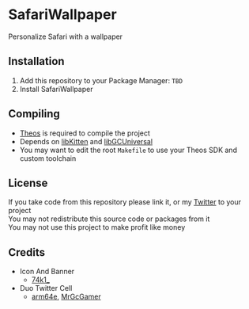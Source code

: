 # SafariWallpaper
Personalize Safari with a wallpaper

## Installation
1. Add this repository to your Package Manager: `TBD`
2. Install SafariWallpaper

## Compiling
  - [Theos](https://theos.dev/) is required to compile the project
  - Depends on [libKitten](https://github.com/schneelittchen/libKitten) and [libGCUniversal](https://github.com/MrGcGamer/LibGcUniversalDocumentation)
  - You may want to edit the root `Makefile` to use your Theos SDK and custom toolchain

## License
If you take code from this repository please link it, or my [Twitter](https://twitter.com/schneelittchen) to your project<br>
You may not redistribute this source code or packages from it<br>
You may not use this project to make profit like money

## Credits
  - Icon And Banner
    - [74k1_](https://twitter.com/74k1_)
  - Duo Twitter Cell
    - [arm64e](https://twitter.com/arm64e), [MrGcGamer](https://twitter.com/MrGcGamer)